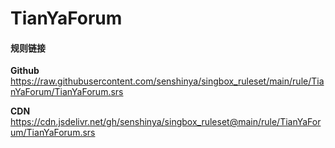 # TianYaForum

#### 规则链接

**Github**
https://raw.githubusercontent.com/senshinya/singbox_ruleset/main/rule/TianYaForum/TianYaForum.srs

**CDN**
https://cdn.jsdelivr.net/gh/senshinya/singbox_ruleset@main/rule/TianYaForum/TianYaForum.srs